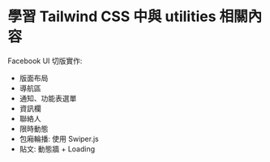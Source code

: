 # 學習 Tailwind CSS 中與 utilities 相關內容

Facebook UI 切版實作:
+ 版面布局
+ 導航區
+ 通知、功能表選單
+ 資訊欄
+ 聯絡人
+ 限時動態
+ 包廂輪播: 使用 Swiper.js
+ 貼文: 動態牆 + Loading
